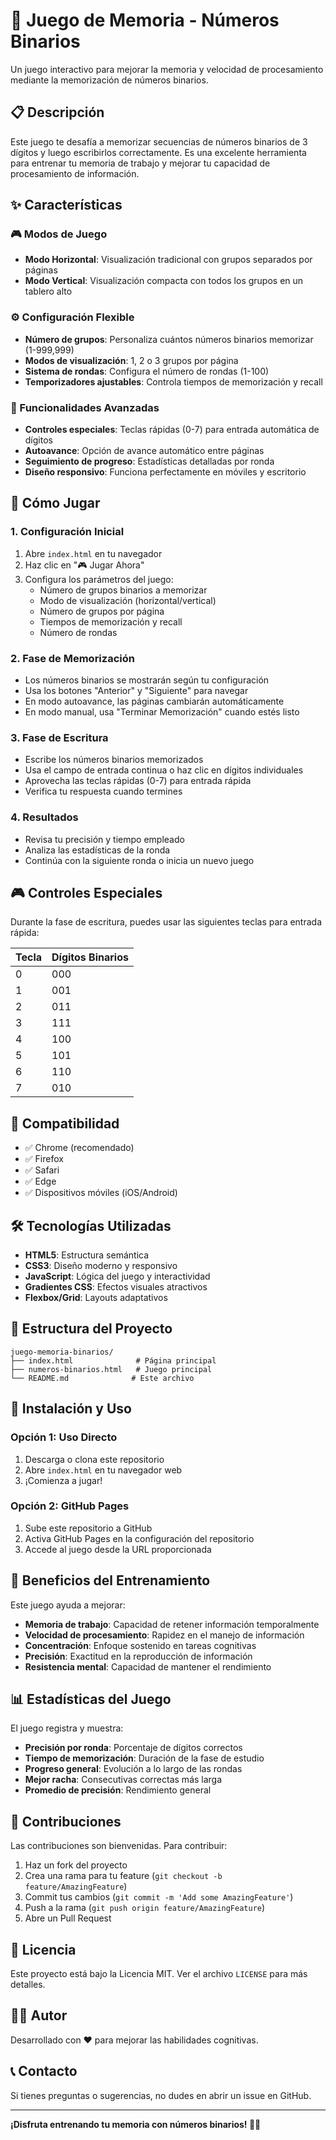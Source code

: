 # 🎯 Juego de Memoria - Números Binarios

Un juego interactivo para mejorar la memoria y velocidad de procesamiento mediante la memorización de números binarios.

## 📋 Descripción

Este juego te desafía a memorizar secuencias de números binarios de 3 dígitos y luego escribirlos correctamente. Es una excelente herramienta para entrenar tu memoria de trabajo y mejorar tu capacidad de procesamiento de información.

## ✨ Características

### 🎮 Modos de Juego
- **Modo Horizontal**: Visualización tradicional con grupos separados por páginas
- **Modo Vertical**: Visualización compacta con todos los grupos en un tablero alto

### ⚙️ Configuración Flexible
- **Número de grupos**: Personaliza cuántos números binarios memorizar (1-999,999)
- **Modos de visualización**: 1, 2 o 3 grupos por página
- **Sistema de rondas**: Configura el número de rondas (1-100)
- **Temporizadores ajustables**: Controla tiempos de memorización y recall

### 🎯 Funcionalidades Avanzadas
- **Controles especiales**: Teclas rápidas (0-7) para entrada automática de dígitos
- **Autoavance**: Opción de avance automático entre páginas
- **Seguimiento de progreso**: Estadísticas detalladas por ronda
- **Diseño responsivo**: Funciona perfectamente en móviles y escritorio

## 🚀 Cómo Jugar

### 1. Configuración Inicial
1. Abre `index.html` en tu navegador
2. Haz clic en "🎮 Jugar Ahora"
3. Configura los parámetros del juego:
   - Número de grupos binarios a memorizar
   - Modo de visualización (horizontal/vertical)
   - Número de grupos por página
   - Tiempos de memorización y recall
   - Número de rondas

### 2. Fase de Memorización
- Los números binarios se mostrarán según tu configuración
- Usa los botones "Anterior" y "Siguiente" para navegar
- En modo autoavance, las páginas cambiarán automáticamente
- En modo manual, usa "Terminar Memorización" cuando estés listo

### 3. Fase de Escritura
- Escribe los números binarios memorizados
- Usa el campo de entrada continua o haz clic en dígitos individuales
- Aprovecha las teclas rápidas (0-7) para entrada rápida
- Verifica tu respuesta cuando termines

### 4. Resultados
- Revisa tu precisión y tiempo empleado
- Analiza las estadísticas de la ronda
- Continúa con la siguiente ronda o inicia un nuevo juego

## 🎮 Controles Especiales

Durante la fase de escritura, puedes usar las siguientes teclas para entrada rápida:

| Tecla | Dígitos Binarios |
|-------|------------------|
| 0 | 000 |
| 1 | 001 |
| 2 | 011 |
| 3 | 111 |
| 4 | 100 |
| 5 | 101 |
| 6 | 110 |
| 7 | 010 |

## 📱 Compatibilidad

- ✅ Chrome (recomendado)
- ✅ Firefox
- ✅ Safari
- ✅ Edge
- ✅ Dispositivos móviles (iOS/Android)

## 🛠️ Tecnologías Utilizadas

- **HTML5**: Estructura semántica
- **CSS3**: Diseño moderno y responsivo
- **JavaScript**: Lógica del juego y interactividad
- **Gradientes CSS**: Efectos visuales atractivos
- **Flexbox/Grid**: Layouts adaptativos

## 📁 Estructura del Proyecto

```
juego-memoria-binarios/
├── index.html              # Página principal
├── numeros-binarios.html   # Juego principal
└── README.md              # Este archivo
```

## 🚀 Instalación y Uso

### Opción 1: Uso Directo
1. Descarga o clona este repositorio
2. Abre `index.html` en tu navegador web
3. ¡Comienza a jugar!

### Opción 2: GitHub Pages
1. Sube este repositorio a GitHub
2. Activa GitHub Pages en la configuración del repositorio
3. Accede al juego desde la URL proporcionada

## 🎯 Beneficios del Entrenamiento

Este juego ayuda a mejorar:

- **Memoria de trabajo**: Capacidad de retener información temporalmente
- **Velocidad de procesamiento**: Rapidez en el manejo de información
- **Concentración**: Enfoque sostenido en tareas cognitivas
- **Precisión**: Exactitud en la reproducción de información
- **Resistencia mental**: Capacidad de mantener el rendimiento

## 📊 Estadísticas del Juego

El juego registra y muestra:

- **Precisión por ronda**: Porcentaje de dígitos correctos
- **Tiempo de memorización**: Duración de la fase de estudio
- **Progreso general**: Evolución a lo largo de las rondas
- **Mejor racha**: Consecutivas correctas más larga
- **Promedio de precisión**: Rendimiento general

## 🤝 Contribuciones

Las contribuciones son bienvenidas. Para contribuir:

1. Haz un fork del proyecto
2. Crea una rama para tu feature (`git checkout -b feature/AmazingFeature`)
3. Commit tus cambios (`git commit -m 'Add some AmazingFeature'`)
4. Push a la rama (`git push origin feature/AmazingFeature`)
5. Abre un Pull Request

## 📄 Licencia

Este proyecto está bajo la Licencia MIT. Ver el archivo `LICENSE` para más detalles.

## 👨‍💻 Autor

Desarrollado con ❤️ para mejorar las habilidades cognitivas.

## 📞 Contacto

Si tienes preguntas o sugerencias, no dudes en abrir un issue en GitHub.

---

**¡Disfruta entrenando tu memoria con números binarios! 🧠✨** 